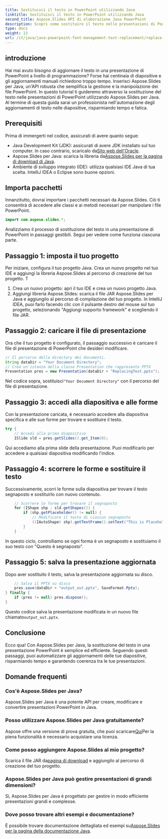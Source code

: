 ```yaml
---
title: Sostituisci il testo in PowerPoint utilizzando Java
linktitle: Sostituisci il testo in PowerPoint utilizzando Java
second_title: Aspose.Slides API di elaborazione Java PowerPoint
description: Scopri come sostituire il testo nelle presentazioni di PowerPoint utilizzando Aspose.Slides per Java. Segui questa guida passo passo per automatizzare gli aggiornamenti della presentazione.
type: docs
weight: 13
url: /it/java/java-powerpoint-font-management-text-replacement/replace-text-powerpoint-java/
---
```

## introduzione
Hai mai avuto bisogno di aggiornare il testo in una presentazione di PowerPoint a livello di programmazione? Forse hai centinaia di diapositive e gli aggiornamenti manuali richiedono troppo tempo. Inserisci Aspose.Slides per Java, un'API robusta che semplifica la gestione e la manipolazione dei file PowerPoint. In questo tutorial ti guideremo attraverso la sostituzione del testo nelle presentazioni di PowerPoint utilizzando Aspose.Slides per Java. Al termine di questa guida sarai un professionista nell'automazione degli aggiornamenti di testo nelle diapositive, risparmiando tempo e fatica.
## Prerequisiti
Prima di immergerti nel codice, assicurati di avere quanto segue:
- Java Development Kit (JDK): assicurati di avere JDK installato sul tuo computer. In caso contrario, scaricalo da[Sito web dell'Oracle](https://www.oracle.com/java/technologies/javase-jdk11-downloads.html).
-  Aspose.Slides per Java: scarica la libreria da[Aspose.Slides per la pagina di download di Java](https://releases.aspose.com/slides/java/).
- Ambiente di sviluppo integrato (IDE): utilizza qualsiasi IDE Java di tua scelta. IntelliJ IDEA o Eclipse sono buone opzioni.
## Importa pacchetti
Innanzitutto, dovrai importare i pacchetti necessari da Aspose.Slides. Ciò ti consentirà di accedere alle classi e ai metodi necessari per manipolare i file PowerPoint.
```java
import com.aspose.slides.*;
```

Analizziamo il processo di sostituzione del testo in una presentazione di PowerPoint in passaggi gestibili. Segui per vedere come funziona ciascuna parte.
## Passaggio 1: imposta il tuo progetto
Per iniziare, configura il tuo progetto Java. Crea un nuovo progetto nel tuo IDE e aggiungi la libreria Aspose.Slides al percorso di creazione del tuo progetto.
T
1. Crea un nuovo progetto: apri il tuo IDE e crea un nuovo progetto Java.
2. Aggiungi libreria Aspose.Slides: scarica il file JAR Aspose.Slides per Java e aggiungilo al percorso di compilazione del tuo progetto. In IntelliJ IDEA, puoi farlo facendo clic con il pulsante destro del mouse sul tuo progetto, selezionando "Aggiungi supporto framework" e scegliendo il file JAR.
## Passaggio 2: caricare il file di presentazione
Ora che il tuo progetto è configurato, il passaggio successivo è caricare il file di presentazione di PowerPoint che desideri modificare.

```java
// Il percorso della directory dei documenti.
String dataDir = "Your Document Directory";
// Crea un'istanza della classe Presentation che rappresenta PPTX
Presentation pres = new Presentation(dataDir + "ReplacingText.pptx");
```
 Nel codice sopra, sostituisci`"Your Document Directory"` con il percorso del file di presentazione.
## Passaggio 3: accedi alla diapositiva e alle forme
Con la presentazione caricata, è necessario accedere alla diapositiva specifica e alle sue forme per trovare e sostituire il testo.

```java
try {
    // Accedi alla prima diapositiva
    ISlide sld = pres.getSlides().get_Item(0);
```
Qui accediamo alla prima slide della presentazione. Puoi modificarlo per accedere a qualsiasi diapositiva modificando l'indice.
## Passaggio 4: scorrere le forme e sostituire il testo
Successivamente, scorri le forme sulla diapositiva per trovare il testo segnaposto e sostituirlo con nuovo contenuto.
```java
    // Scorrere le forme per trovare il segnaposto
    for (IShape shp : sld.getShapes()) {
        if (shp.getPlaceholder() != null) {
            // Modificare il testo di ciascun segnaposto
            ((IAutoShape) shp).getTextFrame().setText("This is Placeholder");
        }
    }
```
In questo ciclo, controlliamo se ogni forma è un segnaposto e sostituiamo il suo testo con "Questo è segnaposto".
## Passaggio 5: salva la presentazione aggiornata
Dopo aver sostituito il testo, salva la presentazione aggiornata su disco.
```java
    // Salva il PPTX su disco
    pres.save(dataDir + "output_out.pptx", SaveFormat.Pptx);
} finally {
    if (pres != null) pres.dispose();
}
```
 Questo codice salva la presentazione modificata in un nuovo file chiamato`output_out.pptx`.
## Conclusione
Ecco qua! Con Aspose.Slides per Java, la sostituzione del testo in una presentazione PowerPoint è semplice ed efficiente. Seguendo questi passaggi, puoi automatizzare gli aggiornamenti delle tue diapositive, risparmiando tempo e garantendo coerenza tra le tue presentazioni.
## Domande frequenti
### Cos'è Aspose.Slides per Java?
Aspose.Slides per Java è una potente API per creare, modificare e convertire presentazioni PowerPoint in Java.
### Posso utilizzare Aspose.Slides per Java gratuitamente?
 Aspose offre una versione di prova gratuita, che puoi scaricare[Qui](https://releases.aspose.com/)Per la piena funzionalità è necessario acquistare una licenza.
### Come posso aggiungere Aspose.Slides al mio progetto?
 Scarica il file JAR da[pagina di download](https://releases.aspose.com/slides/java/) e aggiungilo al percorso di creazione del tuo progetto.
### Aspose.Slides per Java può gestire presentazioni di grandi dimensioni?
Sì, Aspose.Slides per Java è progettato per gestire in modo efficiente presentazioni grandi e complesse.
### Dove posso trovare altri esempi e documentazione?
 È possibile trovare documentazione dettagliata ed esempi su[Aspose.Slides per la pagina della documentazione Java](https://reference.aspose.com/slides/java/).